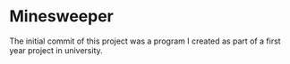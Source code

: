 # Minesweeper
The initial commit of this project was a program I created as part of a first year project in university.


